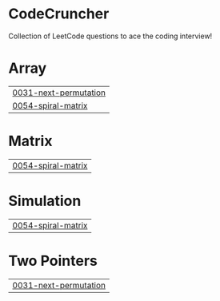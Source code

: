 # CodeCruncher
Collection of LeetCode questions to ace the coding interview!


# Array
|  |
| ------- |
| [0031-next-permutation](https://github.com/VividhPandey003/CodeCruncher/tree/master/0031-next-permutation) |
| [0054-spiral-matrix](https://github.com/VividhPandey003/CodeCruncher/tree/master/0054-spiral-matrix) |
# Matrix
|  |
| ------- |
| [0054-spiral-matrix](https://github.com/VividhPandey003/CodeCruncher/tree/master/0054-spiral-matrix) |
# Simulation
|  |
| ------- |
| [0054-spiral-matrix](https://github.com/VividhPandey003/CodeCruncher/tree/master/0054-spiral-matrix) |
# Two Pointers
|  |
| ------- |
| [0031-next-permutation](https://github.com/VividhPandey003/CodeCruncher/tree/master/0031-next-permutation) |